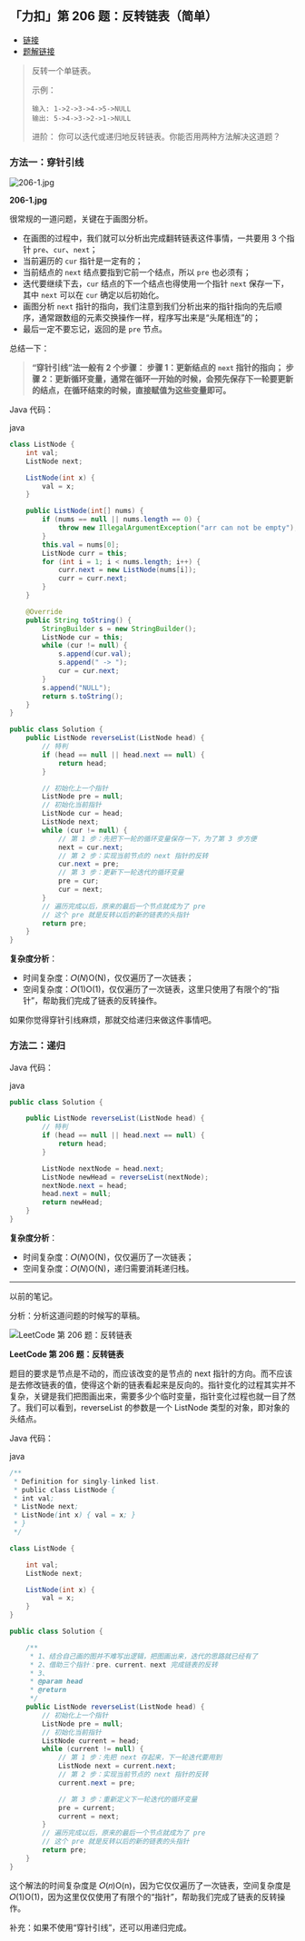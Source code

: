 ## 「力扣」第 206 题：反转链表（简单）

- [链接](https://leetcode-cn.com/problems/reverse-linked-list)
- [题解链接](https://leetcode-cn.com/problems/reverse-linked-list/solution/chuan-zhen-yin-xian-di-gui-by-liweiwei1419/)

> 反转一个单链表。
>
> 示例：
>
> ```
> 输入: 1->2->3->4->5->NULL
> 输出: 5->4->3->2->1->NULL
> ```
>
> 进阶：
> 你可以迭代或递归地反转链表。你能否用两种方法解决这道题？

### 方法一：穿针引线



![206-1.jpg](https://pic.leetcode-cn.com/2e044f2ccb55bbbe3ef599eb580e4197fa5f06fb3ee7aabbe0d3a3bd20473514-206-1.jpg)

**206-1.jpg**



很常规的一道问题，关键在于画图分析。

- 在画图的过程中，我们就可以分析出完成翻转链表这件事情，一共要用 3 个指针 `pre`、`cur`、`next`；
- 当前遍历的 `cur` 指针是一定有的；
- 当前结点的 `next` 结点要指到它前一个结点，所以 `pre` 也必须有；
- 迭代要继续下去，`cur` 结点的下一个结点也得使用一个指针 `next` 保存一下，其中 `next` 可以在 `cur` 确定以后初始化。
- 画图分析 `next` 指针的指向，我们注意到我们分析出来的指针指向的先后顺序，通常跟数组的元素交换操作一样，程序写出来是“头尾相连”的；
- 最后一定不要忘记，返回的是 `pre` 节点。

总结一下：

> **“穿针引线”法一般有 2 个步骤：**
> **步骤 1：更新结点的 `next` 指针的指向；**
> **步骤 2：更新循环变量，通常在循环一开始的时候，会预先保存下一轮要更新的结点，在循环结束的时候，直接赋值为这些变量即可。**

Java 代码：

java

```java
class ListNode {
    int val;
    ListNode next;

    ListNode(int x) {
        val = x;
    }

    public ListNode(int[] nums) {
        if (nums == null || nums.length == 0) {
            throw new IllegalArgumentException("arr can not be empty");
        }
        this.val = nums[0];
        ListNode curr = this;
        for (int i = 1; i < nums.length; i++) {
            curr.next = new ListNode(nums[i]);
            curr = curr.next;
        }
    }

    @Override
    public String toString() {
        StringBuilder s = new StringBuilder();
        ListNode cur = this;
        while (cur != null) {
            s.append(cur.val);
            s.append(" -> ");
            cur = cur.next;
        }
        s.append("NULL");
        return s.toString();
    }
}

public class Solution {
    public ListNode reverseList(ListNode head) {
        // 特判
        if (head == null || head.next == null) {
            return head;
        }

        // 初始化上一个指针
        ListNode pre = null;
        // 初始化当前指针
        ListNode cur = head;
        ListNode next;
        while (cur != null) {
            // 第 1 步：先把下一轮的循环变量保存一下，为了第 3 步方便
            next = cur.next;
            // 第 2 步：实现当前节点的 next 指针的反转
            cur.next = pre;
            // 第 3 步：更新下一轮迭代的循环变量
            pre = cur;
            cur = next;
        }
        // 遍历完成以后，原来的最后一个节点就成为了 pre
        // 这个 pre 就是反转以后的新的链表的头指针
        return pre;
    }
}
```

**复杂度分析**：

- 时间复杂度：𝑂(𝑁)O(N)，仅仅遍历了一次链表；
- 空间复杂度：𝑂(1)O(1)，仅仅遍历了一次链表，这里只使用了有限个的“指针”，帮助我们完成了链表的反转操作。

如果你觉得穿针引线麻烦，那就交给递归来做这件事情吧。

### 方法二：递归

Java 代码：

java

```java
public class Solution {

    public ListNode reverseList(ListNode head) {
        // 特判
        if (head == null || head.next == null) {
            return head;
        }

        ListNode nextNode = head.next;
        ListNode newHead = reverseList(nextNode);
        nextNode.next = head;
        head.next = null;
        return newHead;
    }
}
```

**复杂度分析**：

- 时间复杂度：𝑂(𝑁)O(N)，仅仅遍历了一次链表；
- 空间复杂度：𝑂(𝑁)O(N)，递归需要消耗递归栈。

------

以前的笔记。

分析：分析这道问题的时候写的草稿。



![LeetCode 第 206 题：反转链表](https://liweiwei1419.gitee.io/images/leetcode-solution/206-1.jpg)

**LeetCode 第 206 题：反转链表**



题目的要求是节点是不动的，而应该改变的是节点的 next 指针的方向。而不应该是去修改链表的值，使得这个新的链表看起来是反向的。指针变化的过程其实并不复杂，关键是我们把图画出来，需要多少个临时变量，指针变化过程也就一目了然了。我们可以看到，reverseList 的参数是一个 ListNode 类型的对象，即对象的头结点。

Java 代码：

java

```java
/**
 * Definition for singly-linked list.
 * public class ListNode {
 * int val;
 * ListNode next;
 * ListNode(int x) { val = x; }
 * }
 */

class ListNode {

    int val;
    ListNode next;

    ListNode(int x) {
        val = x;
    }
}

public class Solution {

    /**
     * 1、结合自己画的图并不难写出逻辑，把图画出来，迭代的思路就已经有了
     * 2、借助三个指针：pre、current、next 完成链表的反转
     * 3、
     * @param head
     * @return
     */
    public ListNode reverseList(ListNode head) {
        // 初始化上一个指针
        ListNode pre = null;
        // 初始化当前指针
        ListNode current = head;
        while (current != null) {
            // 第 1 步：先把 next 存起来，下一轮迭代要用到
            ListNode next = current.next;
            // 第 2 步：实现当前节点的 next 指针的反转
            current.next = pre;

            // 第 3 步：重新定义下一轮迭代的循环变量
            pre = current;
            current = next;
        }
        // 遍历完成以后，原来的最后一个节点就成为了 pre
        // 这个 pre 就是反转以后的新的链表的头指针
        return pre;
    }
}
```

这个解法的时间复杂度是 𝑂(𝑛)O(n)，因为它仅仅遍历了一次链表，空间复杂度是𝑂(1)O(1)，因为这里仅仅使用了有限个的“指针”，帮助我们完成了链表的反转操作。

补充：如果不使用“穿针引线”，还可以用递归完成。